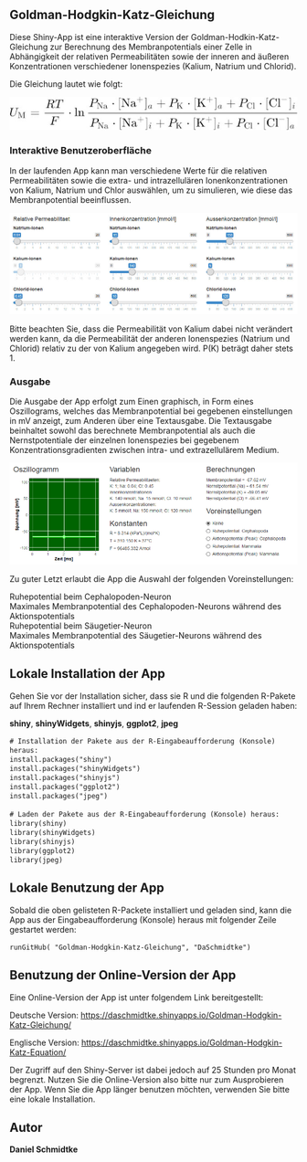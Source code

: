 ## Goldman-Hodgkin-Katz-Gleichung

Diese Shiny-App ist eine interaktive Version der Goldman-Hodkin-Katz-Gleichung zur Berechnung des Membranpotentials einer Zelle in Abhängigkeit der relativen Permeabilitäten sowie der inneren and äußeren Konzentrationen verschiedener Ionenspezies (Kalium, Natrium und Chlorid).

Die Gleichung lautet wie folgt:


![Equation](/www/Gleichung.jpg)

### Interaktive Benutzeroberfläche
In der laufenden App kann man verschiedene Werte für die relativen Permeabilitäten sowie die extra- und intrazellulären Ionenkonzentrationen  von Kalium, Natrium und Chlor auswählen, um zu simulieren, wie diese das Membranpotential beeinflussen.


![Sliders](/www/Eingabe.jpg)

Bitte beachten Sie, dass die Permeabilität von Kalium dabei nicht verändert werden kann, da die Permeabilität der anderen Ionenspezies (Natrium und Chlorid) relativ zu der von Kalium angegeben wird. P(K) beträgt daher stets 1.

### Ausgabe
Die Ausgabe der App erfolgt zum Einen graphisch, in Form eines Oszillograms, welches das Membranpotential bei gegebenen einstellungen in mV anzeigt, zum Anderen über eine Textausgabe. Die Textausgabe beinhaltet sowohl das berechnete Membranpotential als auch die Nernstpotentiale der einzelnen Ionenspezies bei gegebenem Konzentrationsgradienten zwischen intra- und extrazellulärem Medium.

![Output](/www/Ausgabe.jpg)

Zu guter Letzt erlaubt die App die Auswahl der folgenden Voreinstellungen:

Ruhepotential beim Cephalopoden-Neuron\
Maximales Membranpotential des Cephalopoden-Neurons während des Aktionspotentials\
Ruhepotential beim Säugetier-Neuron\
Maximales Membranpotential des Säugetier-Neurons während des Aktionspotentials

## Lokale Installation der App

Gehen Sie vor der Installation sicher, dass sie R und die folgenden R-Pakete auf Ihrem Rechner installiert und ind er laufenden R-Session geladen haben:

**shiny**, **shinyWidgets**, **shinyjs**, **ggplot2**, **jpeg**

    # Installation der Pakete aus der R-Eingabeaufforderung (Konsole) heraus:
    install.packages("shiny")
    install.packages("shinyWidgets")
    install.packages("shinyjs")
    install.packages("ggplot2")
    install.packages("jpeg")
    
    # Laden der Pakete aus der R-Eingabeaufforderung (Konsole) heraus:
    library(shiny)
    library(shinyWidgets)
    library(shinyjs)
    library(ggplot2)
    library(jpeg)
    
## Lokale Benutzung der App

Sobald die oben gelisteten R-Packete installiert und geladen sind, kann die App aus der Eingabeaufforderung (Konsole) heraus mit folgender Zeile gestartet werden:

    runGitHub( "Goldman-Hodgkin-Katz-Gleichung", "DaSchmidtke")
    
## Benutzung der Online-Version der App

Eine Online-Version der App ist unter folgendem Link bereitgestellt:

Deutsche Version:
https://daschmidtke.shinyapps.io/Goldman-Hodgkin-Katz-Gleichung/

Englische Version:
https://daschmidtke.shinyapps.io/Goldman-Hodgkin-Katz-Equation/

Der Zugriff auf den Shiny-Server ist dabei jedoch auf 25 Stunden pro Monat begrenzt. Nutzen Sie die Online-Version also bitte nur zum Ausprobieren der App. Wenn Sie die App länger benutzen möchten, verwenden Sie bitte eine lokale Installation.

## Autor

**Daniel Schmidtke**
